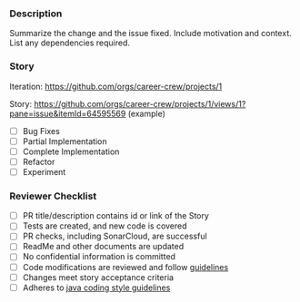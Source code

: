 ### Description
Summarize the change and the issue fixed. Include motivation and context. List any dependencies required.

### Story
Iteration: https://github.com/orgs/career-crew/projects/1

Story: https://github.com/orgs/career-crew/projects/1/views/1?pane=issue&itemId=64595569 (example)

- [ ] Bug Fixes
- [ ] Partial Implementation
- [ ] Complete Implementation
- [ ] Refactor
- [ ] Experiment

### Reviewer Checklist
- [ ] PR title/description contains id or link of the Story
- [ ] Tests are created, and new code is covered
- [ ] PR checks, including SonarCloud, are successful
- [ ] ReadMe and other documents are updated
- [ ] No confidential information is committed
- [ ] Code modifications are reviewed and follow [guidelines](https://google.github.io/eng-practices/review/reviewer/)
- [ ] Changes meet story acceptance criteria
- [ ] Adheres to [java coding style guidelines](https://google.github.io/styleguide/javaguide.html)
